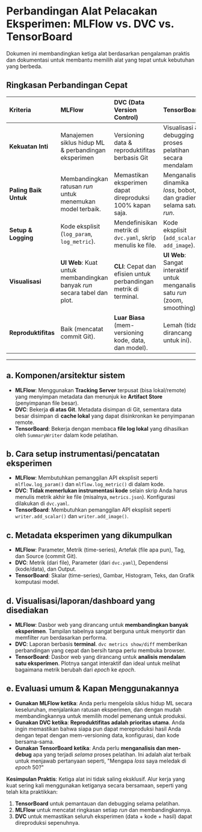# Perbandingan Alat Pelacakan Eksperimen: MLFlow vs. DVC vs. TensorBoard

Dokumen ini membandingkan ketiga alat berdasarkan pengalaman praktis dan dokumentasi untuk membantu memilih alat yang tepat untuk kebutuhan yang berbeda.

## Ringkasan Perbandingan Cepat

| Kriteria | MLFlow | DVC (Data Version Control) | TensorBoard |
| :--- | :--- | :--- | :--- |
| **Kekuatan Inti** | Manajemen siklus hidup ML & perbandingan eksperimen | Versioning data & reproduktifitas berbasis Git | Visualisasi & debugging proses pelatihan secara mendalam |
| **Paling Baik Untuk** | Membandingkan ratusan *run* untuk menemukan model terbaik. | Memastikan eksperimen dapat direproduksi 100% kapan saja. | Menganalisis dinamika *loss*, bobot, dan gradien selama satu *run*. |
| **Setup & Logging** | Kode eksplisit (`log_param`, `log_metric`). | Mendefinisikan metrik di `dvc.yaml`, skrip menulis ke file. | Kode eksplisit (`add_scalar`, `add_image`). |
| **Visualisasi** | **UI Web**: Kuat untuk membandingkan banyak *run* secara tabel dan plot. | **CLI**: Cepat dan efisien untuk perbandingan metrik di terminal. | **UI Web**: Sangat interaktif untuk menganalisis satu *run* (zoom, smoothing). |
| **Reproduktifitas** | Baik (mencatat commit Git). | **Luar Biasa** (mem-versioning kode, data, dan model). | Lemah (tidak dirancang untuk ini). |

---

## a. Komponen/arsitektur sistem
- **MLFlow**: Menggunakan **Tracking Server** terpusat (bisa lokal/remote) yang menyimpan metadata dan menunjuk ke **Artifact Store** (penyimpanan file besar).
- **DVC**: Bekerja **di atas Git**. Metadata disimpan di Git, sementara data besar disimpan di **cache lokal** yang dapat disinkronkan ke penyimpanan remote.
- **TensorBoard**: Bekerja dengan membaca **file log lokal** yang dihasilkan oleh `SummaryWriter` dalam kode pelatihan.

## b. Cara setup instrumentasi/pencatatan eksperimen
- **MLFlow**: Membutuhkan pemanggilan API eksplisit seperti `mlflow.log_param()` dan `mlflow.log_metric()` di dalam kode.
- **DVC**: **Tidak memerlukan instrumentasi kode** selain skrip Anda harus menulis metrik akhir ke file (misalnya, `metrics.json`). Konfigurasi dilakukan di `dvc.yaml`.
- **TensorBoard**: Membutuhkan pemanggilan API eksplisit seperti `writer.add_scalar()` dan `writer.add_image()`.

## c. Metadata eksperimen yang dikumpulkan
- **MLFlow**: Parameter, Metrik (time-series), Artefak (file apa pun), Tag, dan Source (commit Git).
- **DVC**: Metrik (dari file), Parameter (dari `dvc.yaml`), Dependensi (kode/data), dan Output.
- **TensorBoard**: Skalar (time-series), Gambar, Histogram, Teks, dan Grafik komputasi model.

## d. Visualisasi/laporan/dashboard yang disediakan
- **MLFlow**: Dasbor web yang dirancang untuk **membandingkan banyak eksperimen**. Tampilan tabelnya sangat berguna untuk menyortir dan memfilter *run* berdasarkan performa.
- **DVC**: Laporan berbasis **terminal**. `dvc metrics show/diff` memberikan perbandingan yang cepat dan bersih tanpa perlu membuka browser.
- **TensorBoard**: Dasbor web yang dirancang untuk **analisis mendalam satu eksperimen**. Plotnya sangat interaktif dan ideal untuk melihat bagaimana metrik berubah dari *epoch* ke *epoch*.

## e. Evaluasi umum & Kapan Menggunakannya
- **Gunakan MLFlow ketika**: Anda perlu mengelola siklus hidup ML secara keseluruhan, menjalankan ratusan eksperimen, dan dengan mudah membandingkannya untuk memilih model pemenang untuk produksi.
- **Gunakan DVC ketika**: **Reproduktifitas adalah prioritas utama**. Anda ingin memastikan bahwa siapa pun dapat mereproduksi hasil Anda dengan tepat dengan mem-versioning data, konfigurasi, dan kode bersama-sama.
- **Gunakan TensorBoard ketika**: Anda perlu **menganalisis dan men-debug** apa yang terjadi *selama* proses pelatihan. Ini adalah alat terbaik untuk menjawab pertanyaan seperti, "Mengapa *loss* saya meledak di *epoch* 50?"

**Kesimpulan Praktis**: Ketiga alat ini tidak saling eksklusif. Alur kerja yang kuat sering kali menggunakan ketiganya secara bersamaan, seperti yang telah kita praktikkan:
1.  **TensorBoard** untuk pemantauan dan debugging selama pelatihan.
2.  **MLFlow** untuk mencatat ringkasan setiap *run* dan membandingkannya.
3.  **DVC** untuk memastikan seluruh eksperimen (data + kode + hasil) dapat direproduksi sepenuhnya.